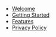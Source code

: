 * [Welcome](/) 
* [Getting Started](guide.md) 
* [Features](features.md)
* [Privacy Policy](privacy-policy.md) 
